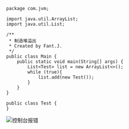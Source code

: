 ```
package com.jvm;

import java.util.ArrayList;
import java.util.List;

/**
 * 制造堆溢出
 * Created by Fant.J.
 */
public class Main {
    public static void main(String[] args) {
        List<Test> list = new ArrayList<>();
        while (true){
            list.add(new Test());
        }
    }
}

```

```
public class Test {
}
```

![控制台报错](https://upload-images.jianshu.io/upload_images/5786888-999e6eb041639420.png?imageMogr2/auto-orient/strip%7CimageView2/2/w/1240)
